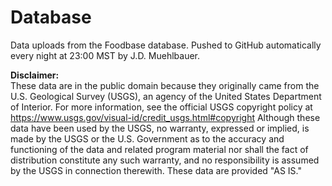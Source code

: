 # Database
Data uploads from the Foodbase database. Pushed to GitHub automatically every night at 23:00 MST by J.D. Muehlbauer.

__Disclaimer:__  
These data are in the public domain because they originally came from the U.S. Geological Survey (USGS), an agency of the United States Department of Interior. For more information, see the official USGS copyright policy at https://www.usgs.gov/visual-id/credit_usgs.html#copyright Although these data have been used by the USGS, no warranty, expressed or implied, is made by the USGS or the U.S. Government as to the accuracy and functioning of the data and related program material nor shall the fact of distribution constitute any such warranty, and no responsibility is assumed by the USGS in connection therewith. These data are provided "AS IS."
